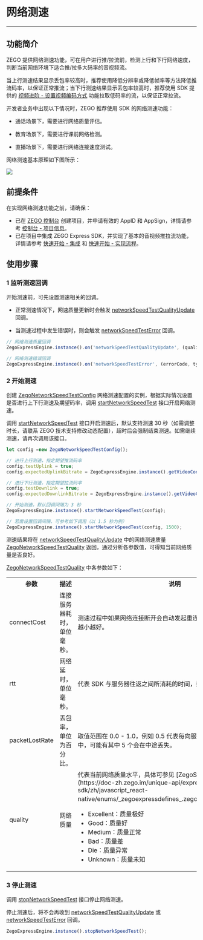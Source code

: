 # 网络测速

- - -

## 功能简介

ZEGO 提供网络测速功能，可在用户进行推/拉流前，检测上行和下行网络速度，判断当前网络环境下适合推/拉多大码率的音视频流。


当上行测速结果显示丢包率较高时，推荐使用降低分辨率或降低帧率等方法降低推流码率，以保证正常推流；当下行测速结果显示丢包率较高时，推荐使用 SDK 提供的 [视频进阶 - 设置视频编码方式](https://doc-zh.zego.im/article/15166) 功能拉取低码率的流，以保证正常拉流。

开发者业务中出现以下情况时，ZEGO 推荐使用 SDK 的网络测速功能：

- 通话场景下，需要进行网络质量评估。

- 教育场景下，需要进行课前网络检测。

- 直播场景下，需要进行网络连接速度测试。



网络测速基本原理如下图所示：

<Frame width="512" height="auto" caption=""><img src="https://doc-media.zego.im/sdk-doc/Pics/Common/ZegoExpressEngine/Network_speed_test.png" /></Frame>

## 前提条件

在实现网络测速功能之前，请确保：

- 已在 [ZEGO 控制台](https://console.zego.im) 创建项目，并申请有效的 AppID 和 AppSign，详情请参考 [控制台 - 项目信息](/console/project-info)。
- 已在项目中集成 ZEGO Express SDK，并实现了基本的音视频推拉流功能，详情请参考 [快速开始 - 集成](https://doc-zh.zego.im/article/4835) 和 [快速开始 - 实现流程](https://doc-zh.zego.im/article/8328)。


## 使用步骤

### 1 监听测速回调

开始测速前，可先设置测速相关的回调。

- 正常测速情况下，网速质量更新时会触发 [networkSpeedTestQualityUpdate](https://doc-zh.zego.im/unique-api/express-video-sdk/zh/javascript_react-native/interfaces/_zegoexpresseventhandler_.zegoeventlistener.html#networkspeedtestqualityupdate) 回调。

- 当测速过程中发生错误时，则会触发 [networkSpeedTestError](https://doc-zh.zego.im/unique-api/express-video-sdk/zh/javascript_react-native/interfaces/_zegoexpresseventhandler_.zegoeventlistener.html#networkspeedtesterror) 回调。


```javascript
// 网络测速质量回调
ZegoExpressEngine.instance().on('networkSpeedTestQualityUpdate', (quality, type) {}

// 网络测速错误回调
ZegoExpressEngine.instance().on('networkSpeedTestError', (errorCode, type) {}
```

### 2 开始测速

创建 [ZegoNetworkSpeedTestConfig](https://doc-zh.zego.im/unique-api/express-video-sdk/zh/javascript_react-native/classes/_zegoexpressdefines_.zegonetworkspeedtestconfig.html) 网络测速配置的实例，根据实际情况设置是否进行上下行测速及期望码率，调用 [startNetworkSpeedTest](https://doc-zh.zego.im/unique-api/express-video-sdk/zh/javascript_react-native/classes/_zegoexpressengine_.zegoexpressengine.html#startnetworkspeedtest) 接口开启网络测速。

<Note title="说明">



调用 [startNetworkSpeedTest](https://doc-zh.zego.im/unique-api/express-video-sdk/zh/javascript_react-native/classes/_zegoexpressengine_.zegoexpressengine.html#startnetworkspeedtest) 接口开启测速后，默认支持测速 30 秒（如需调整时长，请联系 ZEGO 技术支持修改动态配置），超时后会强制结束测速。如需继续测速，请再次调用该接口。

</Note>





```javascript
let config =new ZegoNetworkSpeedTestConfig();

// 进行上行测速，指定期望推流码率
config.testUplink = true;
config.expectedUplinkBitrate = ZegoExpressEngine.instance().getVideoConfig().bitrate;

// 进行下行测速，指定期望拉流码率
config.testDownlink = true;
config.expectedDownlinkBitrate = ZegoExpressEngine.instance().getVideoConfig().bitrate;

// 开始测速，默认回调间隔为 3 秒
ZegoExpressEngine.instance().startNetworkSpeedTest(config);

// 若需设置回调间隔，可参考如下调用（以 1.5 秒为例）
ZegoExpressEngine.instance().startNetworkSpeedTest(config, 1500);
```

测速结果将在 [networkSpeedTestQualityUpdate](https://doc-zh.zego.im/unique-api/express-video-sdk/zh/javascript_react-native/interfaces/_zegoexpresseventhandler_.zegoeventlistener.html#networkspeedtestqualityupdate) 中的网络测速质量 [ZegoNetworkSpeedTestQuality](https://doc-zh.zego.im/unique-api/express-video-sdk/zh/javascript_react-native/interfaces/_zegoexpressdefines_.zegonetworkspeedtestquality.html) 返回，通过分析各参数值，可得知当前网络质量是否良好。

[ZegoNetworkSpeedTestQuality](https://doc-zh.zego.im/unique-api/express-video-sdk/zh/javascript_react-native/interfaces/_zegoexpressdefines_.zegonetworkspeedtestquality.html) 中各参数如下：

<table>

<tbody><tr>
<th>参数</th>
<th>描述</th>
<th>说明</th>
</tr>
<tr>
<td>connectCost</td>
<td>连接服务器耗时，单位毫秒。</td>
<td>测速过程中如果网络连接断开会自动发起重连，此变量会相应更新，数值越小越好。</td>
</tr>
<tr>
<td>rtt</td>
<td>网络延时，单位毫秒。</td>
<td>代表 SDK 与服务器往返之间所消耗的时间，数值越小越好。</td>
</tr>
<tr>
<td>packetLostRate</td>
<td>丢包率，单位为百分比。</td>
<td>取值范围在 0.0 - 1.0，例如 0.5 代表每向服务器发送的 10 个数据包中，可能有其中 5 个会在中途丢失。</td>
</tr>
<tr>
<td>quality</td>
<td>网络质量</td>
<td>代表当前网络质量水平，具体可参见 [ZegoStreamQualityLevel](https://doc-zh.zego.im/unique-api/express-video-sdk/zh/javascript_react-native/enums/_zegoexpressdefines_.zegostreamqualitylevel.html)： <ul><li>Excellent：质量极好</li><li>Good：质量好</li><li>Medium：质量正常</li><li>Bad：质量差</li><li>Die：质量异常</li><li>Unknown：质量未知</li></ul></td>
</tr>
</tbody></table>

### 3 停止测速

调用 [stopNetworkSpeedTest](https://doc-zh.zego.im/unique-api/express-video-sdk/zh/javascript_react-native/classes/_zegoexpressengine_.zegoexpressengine.html#stopnetworkspeedtest) 接口停止网络测速。

停止测速后，将不会再收到 [networkSpeedTestQualityUpdate](https://doc-zh.zego.im/unique-api/express-video-sdk/zh/javascript_react-native/interfaces/_zegoexpresseventhandler_.zegoeventlistener.html#networkspeedtestqualityupdate) 或 [networkSpeedTestError](https://doc-zh.zego.im/unique-api/express-video-sdk/zh/javascript_react-native/interfaces/_zegoexpresseventhandler_.zegoeventlistener.html#networkspeedtesterror) 回调。

```javascript
ZegoExpressEngine.instance().stopNetworkSpeedTest();
```
